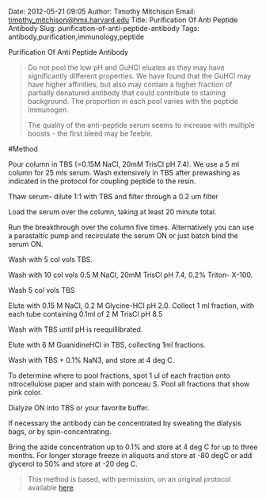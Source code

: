 Date: 2012-05-21 09:05
Author: Timothy Mitchison
Email: timothy_mitchison@hms.harvard.edu
Title:  Purification Of Anti Peptide Antibody
Slug: purification-of-anti-peptide-antibody
Tags: antibody,purification,immunology,peptide

 Purification Of Anti Peptide Antibody




>Do not pool the low pH and GuHCl eluates as they may have significantly different properties. We have found that the GuHCl may have higher affinities, but also may contain a higher fraction of partially denatured antibody that could contribute to staining background. The proportion in each pool varies with the peptide immunogen.
>
>The quality of the anti-peptide serum seems to increase with multiple boosts - the first bleed may be feeble. 




#Method

Pour column in TBS (=0.15M NaCl, 20mM TrisCl pH 7.4). We use a 5 ml column for 25 mls serum. Wash extensively in TBS after prewashing as indicated in the protocol for coupling peptide to the resin. 



Thaw serum- dilute 1:1 with TBS and filter through a 0.2 um filter 



Load the serum over the column, taking at least 20 minute total. 



Run the breakthrough over the column five times. Alternatively you can use a parastaltic pump and recirculate the serum ON or just batch bind the serum ON. 



Wash with 5 col vols TBS. 



Wash with 10 col vols 0.5 M NaCl, 20mM TrisCl pH 7.4, 0.2% Triton- X-100. 



Wash 5 col vols TBS 



Elute with 0.15 M NaCl, 0.2 M Glycine-HCl pH 2.0. Collect 1 ml fraction, with each tube containing 0.1ml of 2 M TrisCl pH 8.5 



Wash with TBS until pH is reequillibrated. 



Elute with 6 M GuanidineHCl in TBS, collecting 1ml fractions. 



Wash with TBS + 0.1% NaN3, and store at 4 deg C. 



To determine where to pool fractions, spot 1 ul of each fraction onto nitrocellulose paper and stain with ponceau S. Pool all fractions that show pink color. 



Dialyze ON into TBS or your favorite buffer. 



If necessary the antibody can be concentrated by sweating the dialysis bags, or by spin-concentrating. 



Bring the azide concentration up to 0.1% and store at 4 deg C for up to three months. For longer storage freeze in aliquots and store at -80 degC or add glycerol to 50% and store at -20 deg C. 







>This method is based, with permission, on an original protocol available [here](http://mitchison.med.harvard.edu/protocols/ab4.html).

